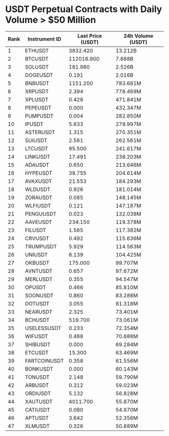 # USDT Perpetual Contracts with Daily Volume > $50 Million

| Rank | Instrument ID | Last Price (USDT) | 24h Volume (USDT) |
|------|---------------|-------------------|-------------------|
| 1 | ETHUSDT | 3832.420 | 13.212B |
| 2 | BTCUSDT | 112016.900 | 7.688B |
| 3 | SOLUSDT | 181.980 | 2.526B |
| 4 | DOGEUSDT | 0.191 | 2.016B |
| 5 | BNBUSDT | 1151.200 | 783.681M |
| 6 | XRPUSDT | 2.394 | 778.469M |
| 7 | XPLUSDT | 0.428 | 471.841M |
| 8 | PEPEUSDT | 0.000 | 432.347M |
| 9 | PUMPUSDT | 0.004 | 282.850M |
| 10 | IPUSDT | 5.633 | 279.997M |
| 11 | ASTERUSDT | 1.315 | 270.351M |
| 12 | SUIUSDT | 2.561 | 262.561M |
| 13 | LTCUSDT | 95.500 | 241.617M |
| 14 | LINKUSDT | 17.491 | 238.203M |
| 15 | ADAUSDT | 0.650 | 213.646M |
| 16 | HYPEUSDT | 38.755 | 204.614M |
| 17 | AVAXUSDT | 21.553 | 184.293M |
| 18 | WLDUSDT | 0.926 | 181.014M |
| 19 | ZORAUSDT | 0.085 | 148.145M |
| 20 | WLFIUSDT | 0.121 | 147.187M |
| 21 | PENGUUSDT | 0.023 | 132.038M |
| 22 | AAVEUSDT | 234.150 | 119.378M |
| 23 | FILUSDT | 1.565 | 117.382M |
| 24 | CRVUSDT | 0.492 | 115.636M |
| 25 | TRUMPUSDT | 5.929 | 114.563M |
| 26 | UNIUSDT | 6.139 | 104.425M |
| 27 | OKBUSDT | 175.000 | 99.707M |
| 28 | AVNTUSDT | 0.657 | 97.672M |
| 29 | MERLUSDT | 0.355 | 94.547M |
| 30 | OPUSDT | 0.466 | 85.810M |
| 31 | SOONUSDT | 0.860 | 83.288M |
| 32 | DOTUSDT | 3.055 | 81.318M |
| 33 | NEARUSDT | 2.325 | 73.401M |
| 34 | BCHUSDT | 519.700 | 73.061M |
| 35 | USELESSUSDT | 0.233 | 72.354M |
| 36 | WIFUSDT | 0.488 | 70.688M |
| 37 | SHIBUSDT | 0.000 | 69.284M |
| 38 | ETCUSDT | 15.300 | 63.469M |
| 39 | FARTCOINUSDT | 0.358 | 61.556M |
| 40 | BONKUSDT | 0.000 | 60.143M |
| 41 | TONUSDT | 2.148 | 59.790M |
| 42 | ARBUSDT | 0.312 | 59.023M |
| 43 | ORDIUSDT | 5.132 | 56.828M |
| 44 | XAUTUSDT | 4011.700 | 55.870M |
| 45 | CATIUSDT | 0.080 | 54.970M |
| 46 | APTUSDT | 3.642 | 52.356M |
| 47 | XLMUSDT | 0.326 | 50.889M |
